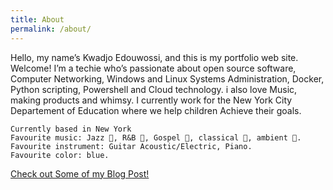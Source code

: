 ```yaml
---
title: About
permalink: /about/
---
```



Hello, my name’s Kwadjo Edouwossi, and this is my portfolio web site. Welcome!
I’m a techie who’s passionate about open source software, Computer Networking, Windows and Linux Systems Administration, Docker, Python scripting, Powershell and Cloud technology. i also love Music, 
making products and whimsy. I currently work for the New York City Departement of Education where we help children Achieve their goals.

    Currently based in New York
    Favourite music: Jazz 🎈, R&B 🤖, Gospel 🎤, classical 🎻, ambient 🌚.
    Favourite instrument: Guitar Acoustic/Electric, Piano.
    Favourite color: blue.

[Check out Some of my Blog Post!](/)